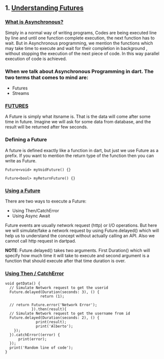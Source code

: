 ## 1. <u>Understanding Futures</u>

### <u>What is Asynchronous?</u>

Simply in a normal way of writing programs, Codes are being executed line by line and until
one function complete execution, the next function has to wait. But in Asynchronous programming,
we mention the functions which may take time to execute and wait for their completion in background
, without stopping the execution of the next piece of code. In this way parallel execution of code is achieved.

### When we talk about Asynchronous Programming in dart. The two terms that comes to mind are:

- Futures
- Streams

### <u>FUTURES</u>

A Future is simply what itsname is. That is the data will come after some time in future.
Imagine we will ask for some data from database, and the result will be returned after few seconds.

### Defining a Future

A future is defined exactly like a function in dart, but just we use Future as a prefix.
If you want to mention the return type of the function then you can write as Future<type>.

```
Future<void> myVoidFuture() {}

Future<bool> myReturnFuture() {}
```

### <u>Using a Future</u>

There are two ways to execute a Future:

- Using Then/CatchError
- Using Async Await

Future events are usually network request (http) or I/O operations. But here we will simulate/fake
a network request by using Future.delayed() which will help us to understand the concept without
actually calling an API. Also we cannot call http request in dartpad.

**NOTE**: Future.delayed() takes two arguments. First Duration() which will specify how much time
it will take to execute and second argument is a function that should execute after that time
duration is over.

### <u>Using Then / CatchError</u>

```
void getData() {
  // Simulate Network request to get the userid
  Future.delayed(Duration(seconds: 3), () {
                return (1);

  // return Future.error('Network Error');
            }).then(result){
  // Simulate Network request to get the username from id
  Future.delayed(Duration(seconds: 2), () {
              print(result);
              print('Alberto');
    });
  }).catchError((error) {
      print(error);
  });
  print('Random line of code');
}
```
